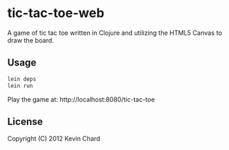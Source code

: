 # tic-tac-toe-web

A game of tic tac toe written in Clojure and utilizing the HTML5 Canvas to draw the board. 

## Usage

```bash
lein deps
lein run
```

Play the game at: http://localhost:8080/tic-tac-toe

## License

Copyright (C) 2012 Kevin Chard


